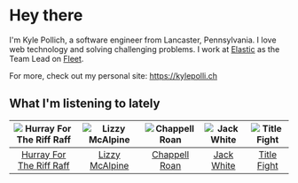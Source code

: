 # Hey there


I'm Kyle Pollich, a software engineer from Lancaster, Pennsylvania. I love web technology and solving challenging problems.
I work at [Elastic](https://www.elastic.co/) as the Team Lead on [Fleet](https://www.elastic.co/guide/en/fleet/current/fleet-overview.html).

For more, check out my personal site: https://kylepolli.ch

## What I'm listening to lately

<!-- begin artists -->
  |![Hurray For The Riff Raff](https://i.scdn.co/image/ab6761610000f178e33c83dd79fcecdab93f5ce2)|![Lizzy McAlpine](https://i.scdn.co/image/ab6761610000f178047494355f49310b5b7e5f2b)|![Chappell Roan](https://i.scdn.co/image/ab6761610000f178cde5a0d57c1b79de5fce6bee)|![Jack White](https://i.scdn.co/image/ab6761610000f17816204ddc5822afc3e4a1cecf)|![Title Fight](https://i.scdn.co/image/ab6761610000f178ddf610c5554917515472fc89)|
  |:---:|:---:|:---:|:---:|:---:|
  |[Hurray For The Riff Raff](https://open.spotify.com/artist/2xLEV2jDreAOcpJXFNoXyt)|[Lizzy McAlpine](https://open.spotify.com/artist/1GmsPCcpKgF9OhlNXjOsbS)|[Chappell Roan](https://open.spotify.com/artist/7GlBOeep6PqTfFi59PTUUN)|[Jack White](https://open.spotify.com/artist/4FZ3j1oH43e7cukCALsCwf)|[Title Fight](https://open.spotify.com/artist/2CnhqfjUG0qzsru0SMuhrk)|
<!-- end artists -->
